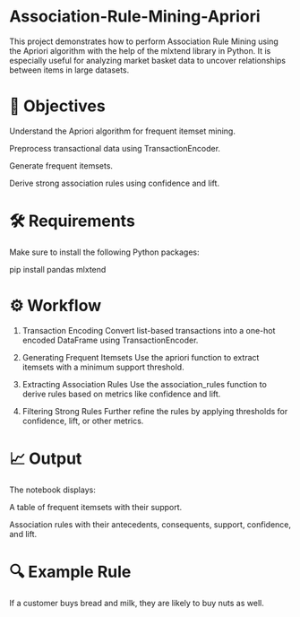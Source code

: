 # Association-Rule-Mining-Apriori
This project demonstrates how to perform Association Rule Mining using the Apriori algorithm with the help of the mlxtend library in Python. It is especially useful for analyzing market basket data to uncover relationships between items in large datasets.

# 📌 Objectives
Understand the Apriori algorithm for frequent itemset mining.

Preprocess transactional data using TransactionEncoder.

Generate frequent itemsets.

Derive strong association rules using confidence and lift.

# 🛠️ Requirements
Make sure to install the following Python packages:

pip install pandas mlxtend

# ⚙️ Workflow
1. Transaction Encoding
Convert list-based transactions into a one-hot encoded DataFrame using TransactionEncoder.

2. Generating Frequent Itemsets
Use the apriori function to extract itemsets with a minimum support threshold.

3. Extracting Association Rules
Use the association_rules function to derive rules based on metrics like confidence and lift.

4. Filtering Strong Rules
Further refine the rules by applying thresholds for confidence, lift, or other metrics.

# 📈 Output
The notebook displays:

A table of frequent itemsets with their support.

Association rules with their antecedents, consequents, support, confidence, and lift.

# 🔍 Example Rule
If a customer buys bread and milk, they are likely to buy nuts as well.
